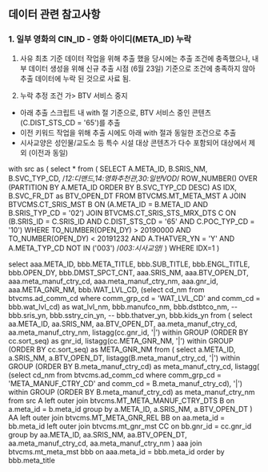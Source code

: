 ## 데이터 관련 참고사항

### 1. 일부 영화의 CIN_ID - 영화 아이디(META_ID) 누락

1) 사유
최초 기준 데이터 작업을 위해 추출 했을 당시에는 추출 조건에 충족했으나,
내부 데이터 생성을 위해 신규 추출 시점 (6월 23일) 기준으로 조건에 충족하지 않아 추출 데이터에 누락 된 것으로 사료 됨.

2) 누락 추정 조건
 가> BTV 서비스 중지
  - 아래 추출 스크립트 내 with 절 기준으로, BTV 서비스 중인 콘텐츠(C.DIST_STS_CD = '65')를 추출 
  - 이전 키워드 작업을 위해 추출 시에도 아래 with 절과 동일한 조건으로 추출
  - 시사교양은 성인물/교도소 등 특수 시설 대상 콘텐츠가 다수 포함되어 대상에서 제외 (이전과 동일)
  
 with src as (
select *
from
    (
        SELECT A.META_ID,
               B.SRIS_NM,
               B.SVC_TYP_CD, /*12:디맨드,14:영화추천관,30:일반VOD*/
               ROW_NUMBER() OVER (PARTITION BY A.META_ID ORDER BY B.SVC_TYP_CD DESC) AS IDX,
               B.SVC_FR_DT as BTV_OPEN_DT
        FROM BTVCMS.MT_META_MST A
                 JOIN BTVCMS.CT_SRIS_MST B ON (A.META_ID = B.META_ID AND B.SRIS_TYP_CD = '02')
                 JOIN BTVCMS.CT_SRIS_STS_MRX_DTS C
                      ON (B.SRIS_ID = C.SRIS_ID AND C.DIST_STS_CD = '65' AND C.POC_TYP_CD = '10')
        WHERE TO_NUMBER(OPEN_DY) > 20190000
          AND TO_NUMBER(OPEN_DY) < 20191232
          AND A.THATVER_YN = 'Y'
          AND A.META_TYP_CD NOT IN ('003') /*003:시사교양*/
    )
WHERE IDX=1
)

select
       aaa.META_ID,
       bbb.META_TITLE,
       bbb.SUB_TITLE,
       bbb.ENGL_TITLE,
       bbb.OPEN_DY,
       bbb.DMST_SPCT_CNT,
       aaa.SRIS_NM,
       aaa.BTV_OPEN_DT,
       aaa.meta_manuf_ctry_cd,
       aaa.meta_manuf_ctry_nm,
       aaa.gnr_id,
       aaa.META_GNR_NM,
       bbb.WAT_LVL_CD,
       (select cd_nm from btvcms.ad_comm_cd where comm_grp_cd = 'WAT_LVL_CD' and comm_cd = bbb.wat_lvl_cd) as wat_lvl_nm,
       bbb.manufco_nm,
       bbb.dstbtco_nm,
 --      bbb.sris_yn,
       bbb.sstry_cin_yn,
 --      bbb.thatver_yn,
       bbb.kids_yn
from
    (
        select aa.META_ID,
               aa.SRIS_NM,
               aa.BTV_OPEN_DT,
               aa.meta_manuf_ctry_cd,
               aa.meta_manuf_ctry_nm,
               listagg(cc.gnr_id, '|') within GROUP (ORDER BY cc.sort_seq)      as gnr_id,
               listagg(cc.META_GNR_NM, '|') within GROUP (ORDER BY cc.sort_seq) as META_GNR_NM
        from (
                 select a.META_ID,
                        a.SRIS_NM,
                        a.BTV_OPEN_DT,
                        listagg(B.meta_manuf_ctry_cd, '|')
                                within GROUP (ORDER BY B.meta_manuf_ctry_cd) as meta_manuf_ctry_cd,
                        listagg(
                                (select cd_nm
                                 from btvcms.ad_comm_cd
                                 where comm_grp_cd = 'META_MANUF_CTRY_CD'
                                   and comm_cd = B.meta_manuf_ctry_cd), '|')
                                within GROUP (ORDER BY B.meta_manuf_ctry_cd) as meta_manuf_ctry_nm
                 from src A
                          left outer join btvcms.MT_META_MANUF_CTRY_DTS B on a.meta_id = b.meta_id
                 group by a.META_ID, a.SRIS_NM, a.BTV_OPEN_DT
             ) AA
                 left outer join btvcms.MT_META_GNR_REL BB on aa.meta_id = bb.meta_id
                 left outer join btvcms.mt_gnr_mst CC on bb.gnr_id = cc.gnr_id
        group by aa.META_ID, aa.SRIS_NM, aa.BTV_OPEN_DT, aa.meta_manuf_ctry_cd, aa.meta_manuf_ctry_nm
    ) aaa
join btvcms.mt_meta_mst bbb on aaa.meta_id = bbb.meta_id
order by bbb.meta_title


